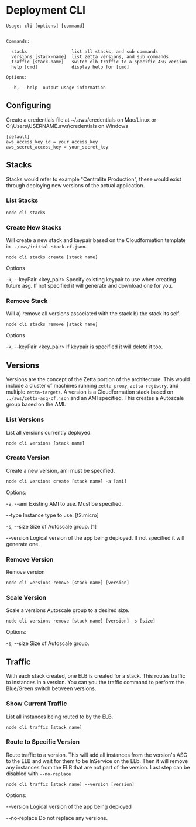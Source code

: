 # Deployment CLI


```
Usage: cli [options] [command]


Commands:

  stacks                 list all stacks, and sub commands
  versions [stack-name]  list zetta versions, and sub commands
  traffic [stack-name]   switch elb traffic to a specific ASG version
  help [cmd]             display help for [cmd]

Options:

  -h, --help  output usage information
```


## Configuring

Create a credentials file at ~/.aws/credentials on Mac/Linux or C:\Users\USERNAME\.aws\credentials on Windows

```
[default]
aws_access_key_id = your_access_key
aws_secret_access_key = your_secret_key

```

## Stacks

Stacks would refer to example "Centralite Production", these would exist through deploying new versions of the actual application.


### List Stacks

`node cli stacks`

### Create New Stacks

Will create a new stack and keypair based on the Cloudformation template in `../aws/initial-stack-cf.json`.

`node cli stacks create [stack name]`

Options

-k, --keyPair <key_pair>  Specify existing keypair to use when creating future asg. If not specified it will generate and download one for you.

### Remove Stack

Will a) remove all versions associated with the stack b) the stack its self.

`node cli stacks remove [stack name]`

Options

-k, --keyPair <key_pair>  If keypair is specified it will delete it too.


## Versions

Versions are the concept of the Zetta portion of the architecture. This would include a cluster of machines running `zetta-proxy`, `zetta-registry`, and multiple `zetta-targets`. A version is a Cloudformation stack based on `../aws/zetta-asg-cf.json` and an AMI specified. This creates a Autoscale group based on the AMI.


### List Versions

List all versions currently deployed.

`node cli versions [stack name]`


### Create Version

Create a new version, ami must be specified.

`node cli versions create [stack name] -a [ami]`

Options:

  -a, --ami <ami>             Existing AMI to use. Must be specified.

  --type <instance type>      Instance type to use. [t2.micro]

  -s, --size <cluster stize>  Size of Autoscale group. [1]

  --version <app version>     Logical version of the app being deployed. If not specified it will generate one.


### Remove Version

Remove version

`node cli versions remove [stack name] [version]`

### Scale Version

Scale a versions Autoscale group to a desired size.

`node cli versions remove [stack name] [version] -s [size]`

Options:

  -s, --size <cluster stize>  Size of Autoscale group.


## Traffic

With each stack created, one ELB is created for a stack. This routes traffic to instances in a version. You can you the traffic command to perform the Blue/Green switch between versions.

### Show Current Traffic

List all instances being routed to by the ELB.

`node cli traffic [stack name]`

### Route to Specific Version

Route traffic to a version. This will add all instances from the version's ASG to the ELB and wait for them to be InService on the ELb. Then it will remove any instances from the ELB that are not part of the version. Last step can be disabled with `--no-replace`

`node cli traffic [stack name] --version [version]`


Options:

  --version <app version>  Logical version of the app being deployed

  --no-replace             Do not replace any versions.
